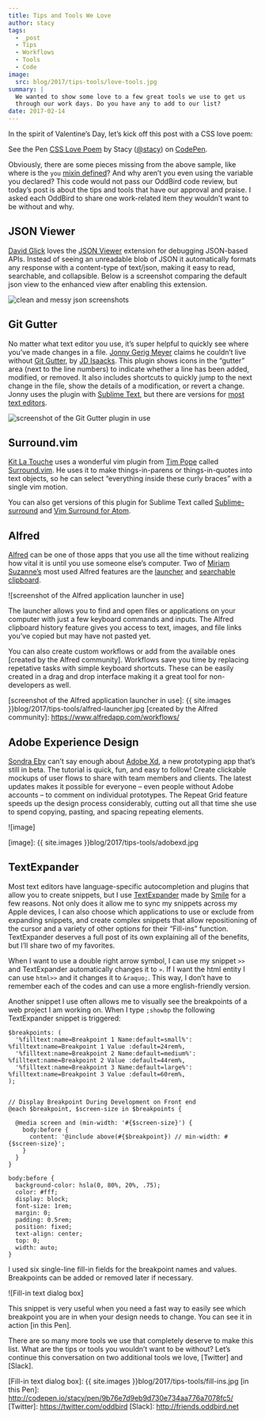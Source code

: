 ```yaml
---
title: Tips and Tools We Love
author: stacy
tags:
  - _post
  - Tips
  - Workflows
  - Tools
  - Code
image:
  src: blog/2017/tips-tools/love-tools.jpg
summary: |
  We wanted to show some love to a few great tools we use to get us
  through our work days. Do you have any to add to our list?
date: 2017-02-14
---
```


In the spirit of Valentine’s Day, let’s kick off this post with a CSS
love poem:

<p data-height="238" data-theme-id="light" data-slug-hash="jydWVB" data-default-tab="result" data-user="stacy" data-embed-version="2" data-pen-title="CSS Love Poem" class="codepen">See the Pen <a href="http://codepen.io/stacy/pen/jydWVB/">CSS Love Poem</a> by Stacy (<a href="http://codepen.io/stacy">@stacy</a>) on <a href="http://codepen.io">CodePen</a>.</p><script async src="https://production-assets.codepen.io/assets/embed/ei.js"></script>

Obviously, there are some pieces missing from the above sample, like
where is the `you` [mixin defined]? And why aren’t you even using the
variable you declared? This code would not pass our OddBird code review,
but today’s post is about the tips and tools that have our approval and
praise. I asked each OddBird to share one work-related item they
wouldn’t want to be without and why.

  [mixin defined]: http://codepen.io/stacy/pen/249235ffa47cbe123358452508c554b9

## JSON Viewer

[David Glick] loves the [JSON Viewer] extension for debugging JSON-based
APIs. Instead of seeing an unreadable blob of JSON it automatically
formats any response with a content-type of text/json, making it easy to
read, searchable, and collapsible. Below is a screenshot comparing the
default json view to the enhanced view after enabling this extension.

<img src="{{ site.images }}blog/2017/tips-tools/before-after-json-viewer.jpg" class="img-border img-border" alt="clean and messy json screenshots" />

  [David Glick]: /authors/david/
  [JSON Viewer]: https://chrome.google.com/webstore/detail/json-viewer/gbmdgpbipfallnflgajpaliibnhdgobh

## Git Gutter

No matter what text editor you use, it’s super helpful to quickly see
where you’ve made changes in a file. [Jonny Gerig Meyer] claims he
couldn’t live without [Git Gutter], by [JD Isaacks]. This plugin shows
icons in the “gutter” area (next to the line numbers) to indicate
whether a line has been added, modified, or removed. It also includes
shortcuts to quickly jump to the next change in the file, show the
details of a modification, or revert a change. Jonny uses the plugin
with [Sublime Text], but there are versions for [most text editors].

<img src="{{ site.images }}blog/2017/tips-tools/gitgutter.jpg" class="align-center" alt="screenshot of the Git Gutter plugin in use" />

  [Jonny Gerig Meyer]: /authors/jonny/
  [Git Gutter]: https://github.com/jisaacks/GitGutter
  [JD Isaacks]: https://twitter.com/jisaacks
  [Sublime Text]: https://www.sublimetext.com/
  [most text editors]: https://github.com/gitgutter

## Surround.vim

[Kit La Touche] uses a wonderful vim plugin from [Tim Pope] called
[Surround.vim]. He uses it to make things-in-parens or things-in-quotes
into text objects, so he can select “everything inside these curly
braces” with a single vim motion.

You can also get versions of this plugin for Sublime Text called
[Sublime-surround] and [Vim Surround for Atom].

  [Kit La Touche]: /authors/kit/
  [Tim Pope]: https://twitter.com/tpope
  [Surround.vim]: https://github.com/tpope/vim-surround
  [Sublime-surround]: https://github.com/jcartledge/sublime-surround
  [Vim Surround for Atom]: https://atom.io/packages/vim-surround

## Alfred

[Alfred] can be one of those apps that you use all the time without
realizing how vital it is until you use someone else’s computer. Two of
[Miriam Suzanne’s] most used Alfred features are the [launcher] and
[searchable clipboard].

![screenshot of the Alfred application launcher in use]

The launcher allows you to find and open files or applications on your
computer with just a few keyboard commands and inputs. The Alfred
clipboard history feature gives you access to text, images, and file
links you’ve copied but may have not pasted yet.

You can also create custom workflows or add from the available ones
[created by the Alfred community]. Workflows save you time by replacing
repetative tasks with simple keyboard shortcuts. These can be easily
created in a drag and drop interface making it a great tool for
non-developers as well.

  [Alfred]: https://www.alfredapp.com/
  [Miriam Suzanne’s]: /authors/miriam/
  [launcher]: https://www.alfredapp.com/help/features/default-results/
  [searchable clipboard]: https://www.alfredapp.com/help/features/clipboard/
  [screenshot of the Alfred application launcher in use]: {{ site.images }}blog/2017/tips-tools/alfred-launcher.jpg
  [created by the Alfred community]: https://www.alfredapp.com/workflows/

## Adobe Experience Design

[Sondra Eby] can’t say enough about [Adobe Xd], a new prototyping app
that’s still in beta. The tutorial is quick, fun, and easy to follow!
Create clickable mockups of user flows to share with team members and
clients. The latest updates makes it possible for everyone – even people
without Adobe accounts – to comment on individual prototypes. The Repeat
Grid feature speeds up the design process considerably, cutting out all
that time she use to spend copying, pasting, and spacing repeating
elements.

![image]

  [Sondra Eby]: /authors/sondra/
  [Adobe Xd]: http://www.adobe.com/products/experience-design.html
  [image]: {{ site.images }}blog/2017/tips-tools/adobexd.jpg

## TextExpander

Most text editors have language-specific autocompletion and plugins that
allow you to create snippets, but I use [TextExpander] made by [Smile]
for a few reasons. Not only does it allow me to sync my snippets across
my Apple devices, I can also choose which applications to use or exclude
from expanding snippets, and create complex snippets that allow
repositioning of the cursor and a variety of other options for their
“Fill-ins” function. TextExpander deserves a full post of its own
explaining all of the benefits, but I’ll share two of my favorites.

When I want to use a double right arrow symbol, I can use my snippet
`>>` and TextExpander automatically changes it to `»`. If I want the
html entity I can use `html>>` and it changes it to `&raquo;`. This way,
I don’t have to remember each of the codes and can use a more
english-friendly version.

Another snippet I use often allows me to visually see the breakpoints of
a web project I am working on. When I type `;showbp` the following
TextExpander snippet is triggered:

    $breakpoints: (
      '%filltext:name=Breakpoint 1 Name:default=small%': %filltext:name=Breakpoint 1 Value :default=24rem%,
      '%filltext:name=Breakpoint 2 Name:default=medium%': %filltext:name=Breakpoint 2 Value :default=44rem%,
      '%filltext:name=Breakpoint 3 Name:default=large%': %filltext:name=Breakpoint 3 Value :default=60rem%,
    );


    // Display Breakpoint During Development on Front end
    @each $breakpoint, $screen-size in $breakpoints {

      @media screen and (min-width: '#{$screen-size}') {
        body:before {
          content: '@include above(#{$breakpoint}) // min-width: #{$screen-size}';
        }
      }
    }

    body:before {
      background-color: hsla(0, 80%, 20%, .75);
      color: #fff;
      display: block;
      font-size: 1rem;
      margin: 0;
      padding: 0.5rem;
      position: fixed;
      text-align: center;
      top: 0;
      width: auto;
    }

I used six single-line fill-in fields for the breakpoint names and
values. Breakpoints can be added or removed later if necessary.

![Fill-in text dialog box]

This snippet is very useful when you need a fast way to easily see which
breakpoint you are in when your design needs to change. You can see it
in action [in this Pen].

There are so many more tools we use that completely deserve to make this
list. What are the tips or tools you wouldn’t want to be without? Let’s
continue this conversation on two additional tools we love, [Twitter]
and [Slack].

  [TextExpander]: https://textexpander.com
  [Smile]: https://smilesoftware.com
  [Fill-in text dialog box]: {{ site.images }}blog/2017/tips-tools/fill-ins.jpg
  [in this Pen]: http://codepen.io/stacy/pen/9b76e7d9eb9d730e734aa776a7078fc5/
  [Twitter]: https://twitter.com/oddbird
  [Slack]: http://friends.oddbird.net
